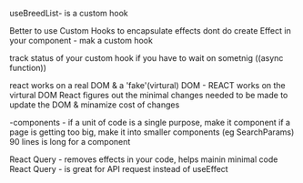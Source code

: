 useBreedList- is a custom hook

Better to use Custom Hooks to encapsulate effects
dont do create Effect in your component - mak a custom hook

track status of your custom hook if you have to wait on sometnig ((async function))

react works on a real DOM & a 'fake'(virtural) DOM - REACT works on the virtural DOM
React figures out the minimal changes needed to be made to update the DOM & minamize cost of changes

-components -
if a unit of code is a single purpose, make it component
if a page is getting too big, make it into smaller components (eg SearchParams) 90 lines is long for a component

React Query - removes effects in your code, helps mainin minimal code
React Query - is great for API request instead of useEffect
